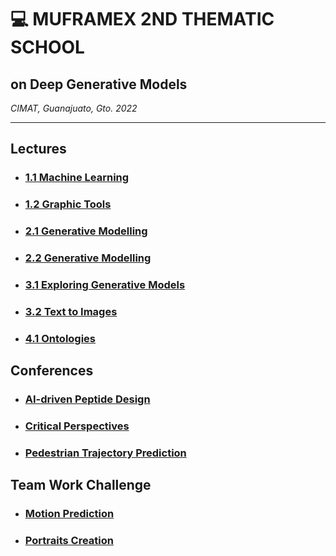 # 💻 MUFRAMEX 2ND THEMATIC SCHOOL
## on Deep Generative Models
_CIMAT, Guanajuato, Gto. 2022_

---


## Lectures

- ### [1.1 Machine Learning](https://github.com/saracarolina12/Courses/tree/master/MUFRAMEX_2022/Lectures/1.1-MachineLearning.md)
- ### [1.2 Graphic Tools](https://github.com/saracarolina12/Courses/tree/master/MUFRAMEX_2022/Lectures/1.2-GraphicsTools.md)
- ### [2.1 Generative Modelling](https://github.com/saracarolina12/Courses/tree/master/MUFRAMEX_2022/Lectures/2.1-GenerativeModelling.md)
- ### [2.2 Generative Modelling](https://github.com/saracarolina12/Courses/tree/master/MUFRAMEX_2022/Lectures/2.2-GenerativeModelling.md)
- ### [3.1 Exploring Generative Models](https://github.com/saracarolina12/Courses/tree/master/MUFRAMEX_2022/Lectures/3.1-ExploringGenerativeModels.md)
- ### [3.2 Text to Images](https://github.com/saracarolina12/Courses/tree/master/MUFRAMEX_2022/Lectures/3.2-Text-to-images.md)
- ### [4.1 Ontologies](https://github.com/saracarolina12/Courses/tree/master/MUFRAMEX_2022/Lectures/4.1-Ontologies.md)

## Conferences
- ### [AI-driven Peptide Design](https://github.com/saracarolina12/Courses/tree/master/MUFRAMEX_2022/Conferences/AI-drivenPeptideDesign.md)
- ### [Critical Perspectives](https://github.com/saracarolina12/Courses/tree/master/MUFRAMEX_2022/Conferences/CriticalPerspectives.md)
- ### [Pedestrian Trajectory Prediction](https://github.com/saracarolina12/Courses/tree/master/MUFRAMEX_2022/Conferences/PedestrianTrajectoryPredection.md)

## Team Work Challenge
- ### [Motion Prediction](https://github.com/saracarolina12/Courses/tree/master/MUFRAMEX_2022/TeamWorkChallenge)
- ### [Portraits Creation](https://github.com/saracarolina12/Courses/tree/master/MUFRAMEX_2022/Conferences/PortraitsCreation.md)
